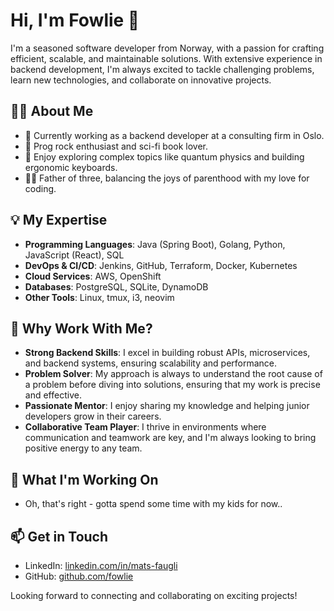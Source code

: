 # Hi, I'm Fowlie 👋

I'm a seasoned software developer from Norway, with a passion for crafting efficient, scalable, and maintainable solutions. With extensive experience in backend development, I'm always excited to tackle challenging problems, learn new technologies, and collaborate on innovative projects.

## 👨‍💻 About Me

- 💼 Currently working as a backend developer at a consulting firm in Oslo.
- 🎸 Prog rock enthusiast and sci-fi book lover.
- 🧠 Enjoy exploring complex topics like quantum physics and building ergonomic keyboards.
- 👨‍👧 Father of three, balancing the joys of parenthood with my love for coding.

## 💡 My Expertise

- **Programming Languages**: Java (Spring Boot), Golang, Python, JavaScript (React), SQL
- **DevOps & CI/CD**: Jenkins, GitHub, Terraform, Docker, Kubernetes
- **Cloud Services**: AWS, OpenShift
- **Databases**: PostgreSQL, SQLite, DynamoDB
- **Other Tools**: Linux, tmux, i3, neovim

## 🌟 Why Work With Me?

- **Strong Backend Skills**: I excel in building robust APIs, microservices, and backend systems, ensuring scalability and performance.
- **Problem Solver**: My approach is always to understand the root cause of a problem before diving into solutions, ensuring that my work is precise and effective.
- **Passionate Mentor**: I enjoy sharing my knowledge and helping junior developers grow in their careers.
- **Collaborative Team Player**: I thrive in environments where communication and teamwork are key, and I'm always looking to bring positive energy to any team.

## 🚧 What I'm Working On

- Oh, that's right - gotta spend some time with my kids for now..

## 📫 Get in Touch

- LinkedIn: [linkedin.com/in/mats-faugli](https://www.linkedin.com/in/mats-faugli)
- GitHub: [github.com/fowlie](https://github.com/fowlie)

Looking forward to connecting and collaborating on exciting projects!
